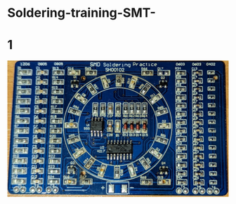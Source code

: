 # Soldering-training-SMT-

# 1
![alt text](https://github.com/Siamian/Soldering-training-SMT-/blob/29e2485325d15f887900bd826c6c448cebf13d5f/PCB%20board%20-%20SMT%20Soldering_1.jpg "Logo Title Text 1")
